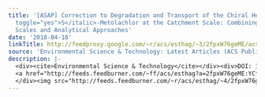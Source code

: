```yaml
---
title: '[ASAP] Correction to Degradation and Transport of the Chiral Herbicide <italic
  toggle="yes">S</italic>-Metolachlor at the Catchment Scale: Combining Observation
  Scales and Analytical Approaches'
date: '2018-04-18'
linkTitle: http://feedproxy.google.com/~r/acs/esthag/~3/2fpxW76geME/acs.est.8b01118
source: 'Environmental Science & Technology: Latest Articles (ACS Publications)'
description: |-
  <div><cite>Environmental Science & Technology</cite></div><div>DOI: 10.1021/acs.est.8b01118</div><div class="feedflare">
  <a href="http://feeds.feedburner.com/~ff/acs/esthag?a=2fpxW76geME:YCfgeXYlSoM:yIl2AUoC8zA"><img src="http://feeds.feedburner.com/~ff/acs/esthag?d=yIl2AUoC8zA" border="0"></img></a>
  </div><img src="http://feeds.feedburner.com/~r/acs/esthag/~4/2fpxW76geME" height="1" width="1" alt=""/>
---
```

